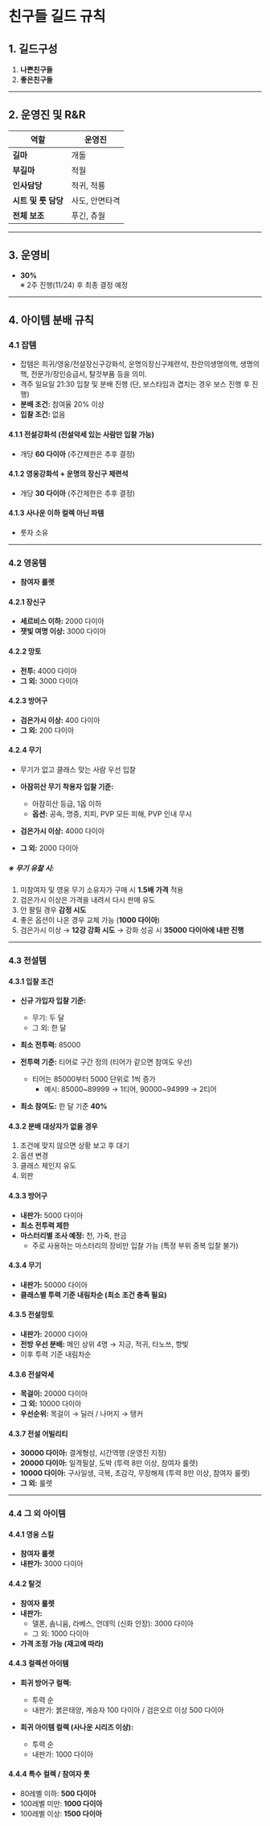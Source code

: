 # 친구들 길드 규칙

## 1. 길드구성
1) **나쁜친구들**  
2) **좋은친구들**

---

## 2. 운영진 및 R&R
| 역할              | 운영진           |
|-------------------|------------------|
| **길마**         | 개돌             |
| **부길마**       | 적월             |
| **인사담당**     | 적귀, 적룡       |
| **시트 및 룻 담당** | 사도, 안면타격   |
| **전체 보조**     | 푸긴, 츄월       |

---

## 3. 운영비
- **30%**  
※ 2주 진행(11/24) 후 최종 결정 예정

---

## 4. 아이템 분배 규칙  

### 4.1 잡템  
- 잡템은 희귀/영웅/전설장신구강화석, 운명의장신구제련석, 찬란의생명의핵, 생명의핵, 전문가/장인승급서, 탈것부품 등을 의미.
- 격주 일요일 21:30 입찰 및 분배 진행 (단, 보스타임과 겹치는 경우 보스 진행 후 진행) 
- **분배 조건:** 참여율 20% 이상  
- **입찰 조건:** 없음  

#### 4.1.1 전설강화석 (전설악세 있는 사람만 입찰 가능)  
- 개당 **60 다이아** (주간제한은 추후 결정)  

#### 4.1.2 영웅강화석 + 운명의 장신구 제련석  
- 개당 **30 다이아** (주간제한은 추후 결정)  

#### 4.1.3 사나운 이하 컬렉 아닌 파템  
- 룻자 소유  

---

### 4.2 영웅템  
- **참여자 룰렛**  

#### 4.2.1 장신구  
- **세르비스 이하:** 2000 다이아  
- **잿빛 여명 이상:** 3000 다이아  

#### 4.2.2 망토  
- **전투:** 4000 다이아  
- **그 외:** 3000 다이아  

#### 4.2.3 방어구  
- **검은가시 이상:** 400 다이아  
- **그 외:** 200 다이아  

#### 4.2.4 무기  
- 무기가 없고 클래스 맞는 사람 우선 입찰  
- **아잠히산 무기 착용자 입찰 기준:**  
  - 아잠히산 등급, 1옵 이하  
  - **옵션:** 공속, 명중, 치피, PVP 모든 피해, PVP 인내 무시  

- **검은가시 이상:** 4000 다이아  
- **그 외:** 2000 다이아  

##### ※ 무기 유찰 시:  
1. 미참여자 및 영웅 무기 소유자가 구매 시 **1.5배 가격** 적용  
2. 검은가시 이상은 가격을 내려서 다시 판매 유도  
3. 안 팔릴 경우 **감정 시도**  
4. 좋은 옵션이 나온 경우 교체 가능 (**1000 다이아**)  
5. 검은가시 이상 → **12강 강화 시도** → 강화 성공 시 **35000 다이아에 내판 진행**  

---

### 4.3 전설템  

#### 4.3.1 입찰 조건  
- **신규 가입자 입찰 기준:**  
  - 무기: 두 달  
  - 그 외: 한 달  

- **최소 전투력:** 85000  
- **전투력 기준:** 티어로 구간 정의 (티어가 같으면 참여도 우선)  
  - 티어는 85000부터 5000 단위로 1씩 증가  
    - 예시: 85000~89999 → 1티어, 90000~94999 → 2티어  

- **최소 참여도:** 한 달 기준 **40%**  

#### 4.3.2 분배 대상자가 없을 경우  
1. 조건에 맞지 않으면 상황 보고 후 대기  
2. 옵션 변경  
3. 클래스 체인지 유도  
4. 외판  

#### 4.3.3 방어구  
- **내판가:** 5000 다이아  
- **최소 전투력 제한**  
- **마스터리별 조사 예정:** 천, 가죽, 판금  
  - 주로 사용하는 마스터리의 장비만 입찰 가능 (특정 부위 중복 입찰 불가)  

#### 4.3.4 무기  
- **내판가:** 50000 다이아  
- **클래스별 투력 기준 내림차순 (최소 조건 충족 필요)**  

#### 4.3.5 전설망토  
- **내판가:** 20000 다이아  
- **전방 우선 분배:** 메인 상위 4명 → 지긍, 적귀, 타노쓰, 향빛  
- 이후 투력 기준 내림차순  

#### 4.3.6 전설악세  
- **목걸이:** 20000 다이아  
- **그 외:** 10000 다이아  
- **우선순위:** 목걸이 → 딜러 / 나머지 → 탱커  

#### 4.3.7 전설 어빌리티  
- **30000 다이아:** 결계형성, 시간역행 (운영진 지정)  
- **20000 다이아:** 일격필살, 도박 (투력 8만 이상, 참여자 룰렛)  
- **10000 다이아:** 구사일생, 극복, 초감각, 무장해제 (투력 8만 이상, 참여자 룰렛)  
- **그 외:** 룰렛  

---

### 4.4 그 외 아이템  

#### 4.4.1 영웅 스킬  
- **참여자 룰렛**  
- **내판가:** 3000 다이아  

#### 4.4.2 탈것  
- **참여자 룰렛**  
- **내판가:**  
  - 델폰, 솜니움, 라베스, 언데믹 (신화 안장): 3000 다이아  
  - 그 외: 1000 다이아  
- **가격 조정 가능 (재고에 따라)**  

#### 4.4.3 컬렉션 아이템  
- **희귀 방어구 컬렉:**  
  - 투력 순  
  - 내판가: 붉은태양, 계승자 100 다이아 / 검은오르 이상 500 다이아  

- **희귀 아이템 컬렉 (사나운 시리즈 이상):**  
  - 투력 순  
  - 내판가: 1000 다이아  

#### 4.4.4 특수 컬렉 / 참여자 룻  
- 80레벨 이하: **500 다이아**  
- 100레벨 미만: **1000 다이아**  
- 100레벨 이상: **1500 다이아**  
